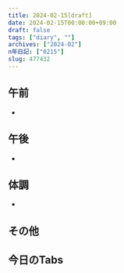 ```yaml
---
title: 2024-02-15[draft]
date: 2024-02-15T00:00:00+09:00
draft: false
tags: ["diary", ""]
archives: ["2024-02"]
n年日記: ["0215"]
slug: 477432
---
```

## 午前
- 
## 午後
- 
## 体調
- 
## その他
## 今日のTabs